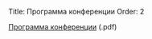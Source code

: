 Title: Программа конференции
Order: 2
<!-- Status: hidden -->

[Программа конференции](files/vvmsh2023-program.pdf) (.pdf)
